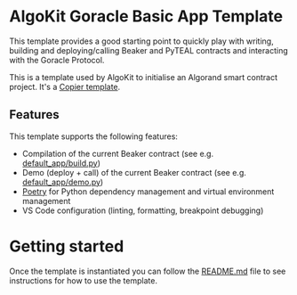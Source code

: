 # AlgoKit Goracle Basic App Template

This template provides a good starting point to quickly play with writing, building and deploying/calling Beaker and PyTEAL contracts and interacting with the Goracle Protocol.

This is a template used by AlgoKit to initialise an Algorand smart contract project. It's a [Copier template](https://copier.readthedocs.io/en/stable/).

## Features

This template supports the following features:

* Compilation of the current Beaker contract (see e.g. [default_app/build.py](./default_app/build.py))
* Demo (deploy + call) of the current Beaker contract (see e.g. [default_app/demo.py](./default_app/demo.py))
* [Poetry](https://python-poetry.org/) for Python dependency management and virtual environment management
* VS Code configuration (linting, formatting, breakpoint debugging)


# Getting started

Once the template is instantiated you can follow the [README.md](template_content/README.md) file to see instructions for how to use the template.
